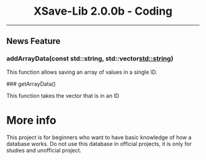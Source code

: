 <h1 align="center">XSave-Lib 2.0.0b - Coding</h1>
<hr>

## News Feature
### addArrayData(const std::string, std::vector<std::string>)
<p>
  This function allows saving an array of values in a single ID.
</p>
### getArrayData()
<p>
  This function takes the vector that is in an ID
</p>

# More info
<p>
  This project is for beginners who want to have basic knowledge of how a database works. Do not use this database in official projects, it is only for studies and unofficial project.
</p>